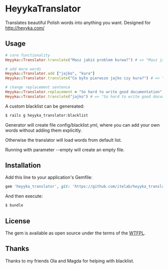 # HeyykaTranslator

Translates beautiful Polish words into anything you want. Designed for http://heyyka.com/

## Usage

```ruby
# core functionality
Heyyka::Translator.translate("Masz jakiś problem kurwa?") # => "Masz jakiś problem Heyyka 😁?"

# add more words
Heyyka::Translator.add ["jajko", "kura"]
Heyyka::Translator.translate("Co było pierwsze jajko czy kura?") # => "Co było pierwsze Heyyka 😁 czy Heyyka 😁?"

# change replacement sentence
Heyyka::Translator.replacement = "So hard to write good documentation"
Heyyka::Translator.translate("jajko") # => "So hard to write good documentation"
```

A custom blacklist can be genereated:

```bash
$ rails g heyyka_translator:blacklist
```

Generator will create file config/blacklist.yml, where you can add your own words without adding them explicitly.

Otherwise the translator will load words from default list.

Running with parameter --empty will create an empty file.

## Installation

Add this line to your application's Gemfile:

```ruby
gem 'heyyka_translator', git: 'https://github.com/itelab/heyyka_translator.git'
```

And then execute:
```bash
$ bundle
```

## License

The gem is available as open source under the terms of the [WTFPL](http://www.wtfpl.net/about/).

## Thanks

Thanks to my friends Ola and Magda for helping with blacklist.
